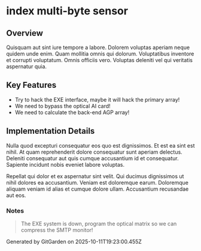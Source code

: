 # index multi-byte sensor

## Overview
Quisquam aut sint iure tempore a labore. Dolorem voluptas aperiam neque quidem unde enim. Quam mollitia omnis qui dolorum. Voluptatibus inventore et corrupti voluptatum. Omnis officiis vero. Voluptas deleniti vel qui veritatis aspernatur quia.

## Key Features
- Try to hack the EXE interface, maybe it will hack the primary array!
- We need to bypass the optical AI card!
- We need to calculate the back-end AGP array!

## Implementation Details
Nulla quod excepturi consequatur eos quo est dignissimos. Et est ea sint est nihil. At quam reprehenderit dolore consequatur sunt aperiam delectus. Deleniti consequatur aut quis cumque accusantium id et consequatur. Sapiente incidunt nobis eveniet labore voluptas.
 Repellat qui dolor et ex aspernatur sint velit. Qui ducimus dignissimos ut nihil dolores ea accusantium. Veniam est doloremque earum. Doloremque aliquam veniam id alias et cumque dolore ullam. Accusantium recusandae aut eos.

### Notes
> The EXE system is down, program the optical matrix so we can compress the SMTP monitor!

Generated by GitGarden on 2025-10-11T19:23:00.455Z